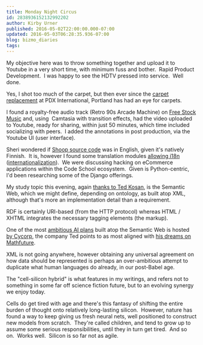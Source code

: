 ```yaml
---
title: Monday Night Circus
id: 2838936152132992202
author: Kirby Urner
published: 2016-05-02T22:00:00.000-07:00
updated: 2016-05-03T06:28:35.936-07:00
blog: bizmo_diaries
tags: 
---
```


My objective here was to throw something together and upload it to Youtube in a very short time, with minimum fuss and bother.  Rapid Product Development.  I was happy to see the HDTV pressed into service.  Well done.

Yes, I shot too much of the carpet, but then ever since the [carpet replacement](http://www.pdxcarpet.com/) at PDX International, Portland has had an eye for carpets.

I found a royalty-free audio track (Retro 90s Arcade Machine) on [Free Stock Music](http://www.freestockmusic.com/) and, using  Camtasia with transition effects, had the video uploaded to Youtube, ready for sharing, within just 50 minutes, which time included socializing with peers.  I added the annotations in post production, via the Youtube UI (user interface).

Sheri wondered if [Shoop source code](http://controlroom.blogspot.com/2016/04/code-school-gift-shop.html) was in English, given it's natively Finnish.  It is, however I found some translation modules [allowing i18n](https://github.com/shoopio/shoop/blob/master/shoop/xtheme/locale/ja_JP/LC_MESSAGES/django.po) ([internationalization](http://worldgame.blogspot.com/2014/07/i18n.html)).  We were discussing hacking on eCommerce applications within the Code School ecosystem.  Given <guild /> is Python-centric, I'd been researching some of the Django offerings.

My study topic this evening, again [thanks to Ted Kosan](http://controlroom.blogspot.com/2016/04/work-study-notes.html), is the Semantic Web, which we might define, depending on ontology, as built atop XML, although that's more an implementation detail than a requirement. 

RDF is certainly URI-based (from the HTTP protocol) whereas HTML / XHTML integrates the necessary tagging elements (the markup).

One of the most [ambitious AI plans](http://worldgame.blogspot.com/2004/09/futurism-ii.html) built atop the Semantic Web is hosted [by Cycorp](https://en.wikipedia.org/wiki/Cyc), the company Ted points to as most aligned with [his dreams on Mathfuture](https://groups.google.com/d/msg/mathfuture/4dfVanOG36Y/KnWrDjVwKwAJ).

XML is not going anywhere, however obtaining any universal agreement on how data should be represented is perhaps an over-ambitious attempt to duplicate what human languages do already, in our post-Babel age.

The "cell-silicon hybrid" is what features in my writings, and refers not to something in some far off science fiction future, but to an evolving synergy we enjoy today.  

Cells do get tired with age and there's this fantasy of shifting the entire burden of thought onto relatively long-lasting silicon.  However, nature has found a way to keep giving us fresh neural nets, well positioned to construct new models from scratch.  They're called children, and tend to grow up to assume some serious responsibilities, until they in turn get tired.  And so on.  Works well.  Silicon is so far not as agile.